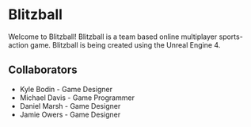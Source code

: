 # Blitzball
Welcome to Blitzball! Blitzball is a team based online multiplayer sports-action game. Blitzball is being created using the Unreal Engine 4.

## Collaborators
* Kyle Bodin -  Game Designer
* Michael Davis - Game Programmer
* Daniel Marsh - Game Designer
* Jamie Owers - Game Designer
